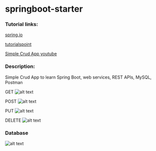 # springboot-starter

### Tutorial links:

[spring.io](https://spring.io/guides/gs/spring-boot/)

[tutorialspoint](https://www.tutorialspoint.com/spring_boot/index.htm)

[Simple Crud App youtube](https://www.youtube.com/watch?v=YVl6M5ztOu8)

### Description:
Simple Crud App to learn Spring Boot, web services, REST APIs, MySQL, Postman

GET
![alt text](https://github.com/xyzcv979/springboot-starter/tree/main/images/get_request.png)

POST
![alt text](https://github.com/xyzcv979/springboot-starter/tree/main/images/post_request.png)

PUT
![alt text](https://github.com/xyzcv979/springboot-starter/tree/main/images/put_request.png)

DELETE
![alt text](https://github.com/xyzcv979/springboot-starter/tree/main/images/delete_request.png)


### Database
![alt text](https://github.com/xyzcv979/springboot-starter/tree/main/images/mysql_workbench_db_example.pnd)

